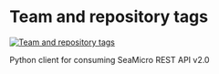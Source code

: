 Team and repository tags
========================

[![Team and repository tags](http://governance.openstack.org/badges/deb-python-seamicroclient.svg)](http://governance.openstack.org/reference/tags/index.html)

<!-- Change things from this point on -->

Python client for consuming SeaMicro REST API v2.0

